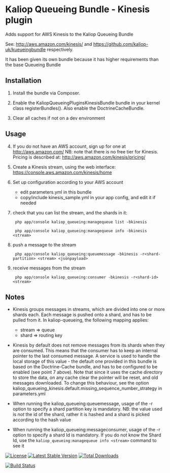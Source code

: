 # Kaliop Queueing Bundle - Kinesis plugin

Adds support for AWS Kinesis to the Kaliop Queueing Bundle

See: http://aws.amazon.com/kinesis/ and https://github.com/kaliop-uk/kueueingbundle respectively.

It has been given its own bundle because it has higher requirements than the base Queueing Bundle


## Installation

1. Install the bundle via Composer.

2. Enable the KaliopQueueingPluginsKinesisBundle bundle in your kernel class registerBundles().
    Also enable the DoctrineCacheBundle.

3. Clear all caches if not on a dev environment


## Usage

4. If you do not have an AWS account, sign up for one at http://aws.amazon.com/
    NB: note that there is no free tier for Kinesis. Pricing is described at: http://aws.amazon.com/kinesis/pricing/

5. Create a Kinesis stream, using the web interface: https://console.aws.amazon.com/kinesis/home

6. Set up configuration according to your AWS account

    - edit parameters.yml in this bundle
    - copy/include kinesis_sample.yml in your app config, and edit it if needed
 
7. check that you can list the stream, and the shards in it:
 
        php app/console kaliop_queueing:managequeue list -bkinesis
        
        php app/console kaliop_queueing:managequeue info -bkinesis <stream>

8. push a message to the stream 

        php app/console kaliop_queueing:queuemessage -bkinesis -r<shard-partition> <stream> <jsonpayload>
        
9. receive messages from the stream

        php app/console kaliop_queueing:consumer -bkinesis -r<shard-id> <stream>


## Notes

* Kinesis groups messages in streams, which are divided into one or more shards each.
    Each message is pushed onto a shard, and has to be pulled from it. 
    In kaliop-queueing, the following mapping applies:
    - stream => queue
    - shard => routing key

* Kinesis by default does not remove messages from its shards when they are consumed. This means that the consumer has
    to keep an internal pointer to the last consumed message. A service is used to handle the local storage of this
    value - the default one provided in this bundle is based on the Doctrine-Cache bundle, and has to be configured
    to be enabled (see point 7 above). Note that since it uses the cache directory to store the data, on any cache
    clear the pointer will be reset, and old messages downloaded. To change this behaviour, see the option
        kaliop_queueing_kinesis.default.missing_sequence_number_strategy
    in parameters.yml

* When running the kaliop_queueing:queuemessage, usage of the -r option to specify a shard partition key is mandatory.
    NB: the value used is *not* the id of the shard, rather it is hashed and a shard is picked according to the hash
    value

* When running the kaliop_queueing:messageconsumer, usage of the -r option to specify a shard Id is mandatory.
    If you do not know the Shard Id, use the `kaliop_queueing:managequeue info <stream>` command to see it


[![License](https://poser.pugx.org/kaliop/queueingbundle-kinesis/license)](https://packagist.org/packages/kaliop/queueingbundle-kinesis)
[![Latest Stable Version](https://poser.pugx.org/kaliop/queueingbundle-kinesis/v/stable)](https://packagist.org/packages/kaliop/queueingbundle-kinesis)
[![Total Downloads](https://poser.pugx.org/kaliop/queueingbundle-kinesis/downloads)](https://packagist.org/packages/kaliop/queueingbundle-kinesis)

[![Build Status](https://travis-ci.org/kaliop-uk/queueingbundle-kinesis.svg?branch=master)](https://travis-ci.org/kaliop-uk/queueingbundle-kinesis)

